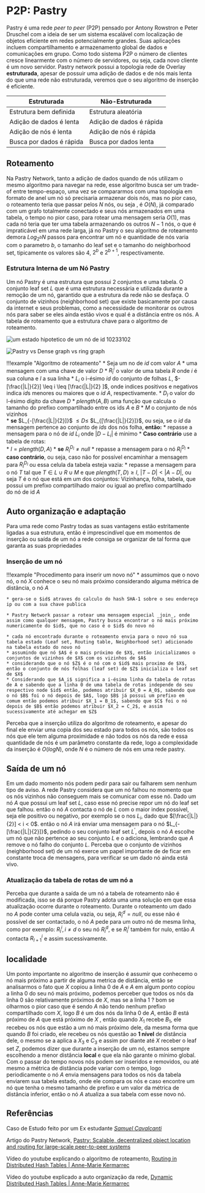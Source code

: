 # P2P: Pastry

Pastry é uma rede _peer to peer_ (P2P) pensado por Antony Rowstron e Peter Druschel com a ideia de ser um sistema escalável
com localização de objetos eficiente em redes potencialmente grandes. Suas aplicações incluem compartilhamento e armazenamento global de dados e comunicações
em grupo. Como todo sistema P2P o número de clientes cresce linearmente com o número de servidores, ou seja, cada novo cliente é um novo servidor. Pastry network possui a topologia rede de Overlay **estruturada**, apesar de possuir uma adição de dados e de nós mais lenta do que uma rede não estruturada, veremos
que o seu algoritmo de inserção é eficiente.  

 Estruturada                      | Não-Estruturada 
----------------------------------|---------------------------
 Estrutura bem definida           | Estrutura aleatória
 Adição de dados é lenta          | Adição de dados é rápida
 Adição de nós é lenta            | Adição de nós é rápida
 Busca por dados é rápida         | Busca por dados lenta


<!-- steal this film.mov -->

## Roteamento

Na Pastry Network, tanto a adição de dados quando de nós utilizam o mesmo
algoritmo para navegar na rede, esse algoritmo busca ser um trade-of entre
tempo-espaço, uma vez se compararmos com uma topologia em formato de anel um
nó só precisaria armazenar dois nós, mas  no pior caso, o roteamento teria que passar pelos $N$ nós, ou seja , é $O(N)$, já comparado com um grafo totalmente conectado e seus nós armazenados em uma tabela, o tempo no pior caso, para rotear uma mensagem seria $O(1)$, mas cada nó teria que ter uma tabela armazenando os outros $N-1$ nós,
o que é impraticável em uma rede larga, já no Pastry o seu algoritmo de roteamento
demora $Log_{2^{b}}N$ passos para encontrar um nó e quantidade de nós varia com o
parametro $b$, o tamanho do leaf set  e o tamanho do neighborhood set, tipicamente
os valores são $4$, $2^{b}$ e $2^{b+1}$, respectivamente.


### Estrutura Interna de um Nó Pastry

Um nó Pastry é uma estrutura que possui 2 conjuntos e uma tabela.
O conjunto leaf set $L$ que é uma estrutura necessária e utilizada
durante a remoção de um nó, garantido que a estrutura da rede não se desfaça.
O conjunto de vizinhos (neighborhood set) que existe basicamente por causa da
internet e seus problemas, como a necessidade de monitorar os outros nós para
saber se eles ainda estão vivos e qual é a distância entre os nós. A tabela de
roteamento que a estrutura chave para o algoritmo de roteamento.



![um estado hipotetico de um nó de id 10233102](../../drawings/pastry_node.drawio#0)  



![Pastry vs Dense graph vs ring graph](../../drawings/dense_vs_pastry.drawio#0)



!!!example "Algoritmo de roteamento"
    * Seja um no de $id$ com valor $A$
    * uma mensagem com uma chave de valor $D$
    * $R^{i}_{l}$ o valor de uma tabela $R$ onde $i$ é sua coluna e $l$ a sua linha
    * $L_i$ o i-ésimo $id$ do conjunto de folhas $L$, $-[\frac{|L|}{2}] \leq i \leq [\frac{|L|}{2} ]$, onde indices positivos e negativos indica $id$s menores ou maiores que o $id$ $A$, respectivamente.
    * $D_{l}$ o valor do l-ésimo digito da chave $D$
    * $plength(A,B)$ uma função que calcula o tamanho do prefixo compartilhado entre os ids $A$ e $B$
    * $M$ o conjunto de nós vizinhos  
    * **se** $L_{-[\frac{|L|}{2}]}$ $\leq D  \leq$ $L_{[\frac{|L|}{2}]}$, ou seja, se o $id$ da mensagem pertence ao conjunto de $ids$ dos nós folha, **então:** 
        * repasse a mensagem para o nó de $id$ $L_i$ onde $| D - L_i|$ é minimo
    * **Caso contrário** use  a tabela de rotas:   
        * $l = plength(D,A)$
        * **se** $R^{D_l}_{l} \neq null$
            * repasse a mensagem para o nó  $R^{D_l}_{l}$
        * **caso contrário**, ou seja, caso não for possível encaminhar a mensagem para $R^{D_l}_{l}$ ou essa celula da tabela esteja vazia:
            *  repasse a mensagem para o nó $T$ tal que $T \in L \cup R \cup M$ e que  $plength(T,D) \geq l$, $|T- D| < |A -D|$, ou seja $T$ é o nó que está em um dos conjuntos: Vizinhança, folha, tabela, que possui um prefixo compartilhado maior ou igual ao prefixo compartilhado do nó de id $A$


## Auto organização e adaptação

Para uma rede como Pastry todas as suas vantagens estão estritamente ligadas a sua estrutura, então é imprescindível que em momentos de inserção ou saída de um nó a rede consiga se organizar de tal forma que garanta as suas propriedades

### Inserção de um nó


!!!example "Procedimento para inserir um novo nó"
    * assumimos que o novo nó, o nó $X$ conhece o seu nó mais próximo considerando alguma métrica de distância, o nó $A$ 

    * gera-se o $id$ atraves do calculo do hash SHA-1 sobre o seu endereço ip ou com a sua chave publica

    * Pastry Network passar a rotear uma mensagem especial _join_, onde assim como qualquer mensagem, Pastry busca encontrar o nó mais próximo numericamente do $id$, que no caso é o $id$ do novo nó

    * cada nó encontrado durante o roteamento envia para o novo nó sua tabela estado (Leaf set, Routing table, Neighborhood set) adicionado na tabela estado do novo nó
    * assumindo que nó $A$ é o mais próximo de $X$, então inicializamos o conjuntos de vizinhos de $X$ com os vizinhos de $A$
    * considerando que o nó $Z$ é o nó com o $id$ mais proximo de $X$, então o conjunto de nós folhas (leaf set) de $Z$ inicializa o leaf set de $X$
    * Considerando que $A_i$ significa a i-ésima linha da tabela de rotas de A e sabendo que a linha 0 de uma tabela de rotas independe do seu respectivo node $id$ então, podemos atribuir $X_0 = A_0$, sabendo que o nó $B$ foi o nó depois de $A$, logo $B$ já possui um prefixo em comum então podemos atribuir $X_1 = B_1$, sabendo que $C$ foi o nó depois de $B$ então podemos atribuir $X_2 = C_2$, e assim sucessivamente até achegar em $Z$   

Perceba que a inserção utiliza do algoritmo de roteamento, e apesar do final ele enviar uma copia dos seu estado para todos os nós, são todos os nós que ele tem alguma proximidade e não todos os nós da rede e essa quantidade de nós é um parâmetro
constante da rede, logo  a complexidade da inserção é $O(logN)$, onde $N$ é o número
de nós em uma rede pastry. 


## Saída de um nó

Em um dado momento nós podem pedir para sair ou falharem sem nenhum tipo de aviso. A rede Pastry considera que um nó falhou no momento que os nós vizinhos não conseguem mais se comunicar com esse nó. Dado um nó $A$ que possui um leaf set $L$, caso esse nó precise repor um nó do leaf set que falhou. então o nó $A$ contacta o nó de $L$ com o maior index possível, seja ele positivo ou negativo, por exemplo se o nos $L_i$, dado que $[\frac{|L|}{2}] < i < 0$. então o nó $A$ irá enviar uma mensagem para o nó $L_{-[\frac{|L|}{2}]}$, pedindo o seu conjunto leaf set $L^{'}$, depois o nó $A$ escolhe um nó que não pertence ao seu conjunto $L$ e o adiciona, lembrando que $A$ remove o nó falho do conjunto $L$. Perceba que o conjunto de vizinhos (neighborhood set) de um nó exerce um papel importante de de ficar em constante troca de mensagens, para verificar se um dado nó ainda está vivo.

### Atualização da tabela de rotas de um nó a 

Perceba que durante a saída de um nó a tabela de roteamento não é modificada, isso se
dá porque Pastry adota uma uma solução em que essa atualização ocorre durante o roteamento. Durante o roteamento um dado no $A$ pode conter uma celula vazia, ou seja,
$R^{d}_{l} = null$, ou esse não é possível de ser contactado, o nó $A$ pede para um
outro nó de mesma linha, como por exemplo: $R^{i}_{l}, i\neq d$ o seu nó $R^{d}_{l}$, e se $R^{i}_{l}$ também for nulo, então $A$ contacta $R^{i}_{l+1}$ e assim sucessivamente. 




## localidade

Um ponto importante no algoritmo de inserção é assumir que conhecemo o nó mais
próximo a partir de alguma metrica de distância, então se analisarmos o fato que
$X$ copiou a linha 0 de $A$ e $A$ em algum ponto copiou a linha 0 do seu nó mais próximo, podemos perceber que todos os nós da linha 0 são relativamente próximos
de $X$, mas se a linha 1 ? bom se olharmos o pior caso que é sendo $A$ não tendo
nenhum prefixo compartilhado com $X$, logo $B$ é um dos nós da linha 0 de $A$, então
$B$ está próximo de $A$ que está próximo de $X$ , então quando $X_1$ recebe $B_1$,
ele recebeu os nós que estão a um nó mais próximo dele, da mesma forma que quando $B$ foi criado, ele recebeu os nós questão ao **1 nível** de distância dele, o mesmo se
a aplica a $X_3$ e $C_3$ e assim por diante até $X$ receber o leaf set $Z$, podemos
dizer que durante a inserção de um nó, estamos sempre escolhendo a menor distância
**local** e que ela não garante o mínimo global. Com o passar do tempo novos nós podem
ser inseridos e removidos, ou até mesmo a métrica de distância pode variar com o
tempo, logo periodicamente o nó $A$ envia mensagens para todos os nós da tabela
enviarem sua tabela estado, onde ele compara os nós e caso encontre um nó que tenha o mesmo tamanho de prefixo e um valor da métrica de distância inferior, então o nó $A$
atualiza a sua tabela com esse novo nó. 

## Referências

Caso de Estudo feito por um Ex estudante _[Samuel Cavalcanti](https://github.com/samuel-cavalcanti)_

Artigo do Pastry Network, [Pastry: Scalable, decentralized object location and
routing for large-scale peer-to-peer systems](https://rdcu.be/cABRL)

Vídeo do youtube explicando o algoritmo de roteamento, [Routing in Distributed Hash Tables | Anne-Marie Kermarrec](https://www.youtube.com/watch?v=WqQRQz_XYg4&ab_channel=Wandida%2CEPFL)

Vídeo do youtube explicado a auto organização da rede, [Dynamic Distributed Hash Tables | Anne-Marie Kermarrec](https://www.youtube.com/watch?v=p8iugvHeGcg&ab_channel=Wandida%2CEPFL)
